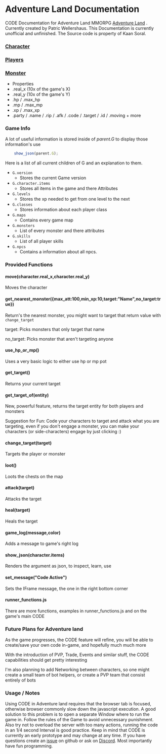 # Adventure Land Documentation
CODE Documentation for Adventure Land MMORPG [Adventure Land](http://adventure.land) .
Currently created by Patric Wellershaus.
This Documentation is currently unofficial and unfinished.
The Source code is property of Kaan Soral.

### [Character](https://fansana.github.io/adventureland/Character.html)

### [Players](https://fansana.github.io/adventureland/Player.html)

### [Monster](https://fansana.github.io/adventureland/Monster.html)
* Properties
 * .real_x (10x of the game's X)
 * .real_y (10x of the game's Y)
 * .hp / .max_hp
 * .mp / .max_mp
 * .xp / .max_xp
 * .party / .name / .rip / .afk / .code / .target / .id / .moving + more

### Game Info
A lot of useful information is stored inside of *parent.G*
to display those information's use 
```javascript
    show_json(parent.G);
```
Here is a list of all current children of G and an explanation to them.

* `G.version`
    - Stores the current Game version
* `G.character.items`
    - Stores all items in the game and there Attributes
* `G.levels`
    - Stores the xp needed to get from one level to the next
* `G.classes`
    - Stores information about each player class
* `G.maps`
    - Contains every game map
* `G.monsters`
    - List of every monster and there attributes
* `G.skills`
    - List of all player skills
* `G.npcs`
    - Contains a information about all npcs.

### Provided Functions

#### move(character.real_x,character.real_y)
Moves the character

#### get_nearest_monster({max_att:100,min_xp:10,target:"Name",no_target:true})
Return's the nearest monster, you might want to target that return value with `change_target`

target: Picks monsters that only target that name

no_target: Picks monster that aren't targeting anyone

#### use_hp_or_mp()
Uses a very basic logic to either use hp or mp pot

#### get_target()
Returns your current target

#### get_target_of(entity)
New, powerful feature, returns the target entity for both players and monsters

Suggestion for Fun: Code your characters to target and attack what you are targeting, even if you don't engage a monster, you can make your characters (or side-characters) engage by just clicking :)

#### change_target(target)
Targets the player or monster

#### loot()
Loots the chests on the map

#### attack(target)
Attacks the target

#### heal(target)
Heals the target

#### game_log(message,color)
Adds a message to game's right log

#### show_json(character.items)
Renders the argument as json, to inspect, learn, use

#### set_message("Code Active")
Sets the IFrame message, the one in the right bottom corner

#### runner_functions.js
There are more functions, examples in runner_functions.js and on the game's main CODE

### Future Plans for Adventure land
As the game progresses, the CODE feature will refine, you will be able to create/save your own code in-game, and hopefully much much more

With the introduction of PVP, Trade, Events and similar stuff, the CODE capabilities should get pretty interesting

I'm also planning to add Networking between characters, so one might create a small team of bot helpers, or create a PVP team that consist entirely of bots

### Usage / Notes
Using CODE in Adventure land requires that the browser tab is focused, otherwise browser commonly slow down the javascript execution.
A good solution to this problem is to open a separate Window where to run the game in.
Follow the rules of the Game to avoid unnecessary punishment.
Also try not to overload the server with too many actions, running the code in an 1/4 second Interval is good practice.
Keep in mind that CODE is currently an early prototype and may change at any time.
If you have questions create an [issue](https://github.com/Fansana/adventureland/issues/new) on github or ask on [Discord](https://discord.gg/hTpwYFJ).
Most importantly have fun programming.


